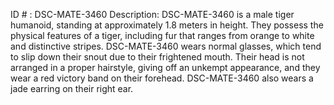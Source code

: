 ID # : DSC-MATE-3460
Description: DSC-MATE-3460 is a male tiger humanoid, standing at approximately 1.8 meters in height. They possess the physical features of a tiger, including fur that ranges from orange to white and distinctive stripes. DSC-MATE-3460 wears normal glasses, which tend to slip down their snout due to their frightened mouth. Their head is not arranged in a proper hairstyle, giving off an unkempt appearance, and they wear a red victory band on their forehead. DSC-MATE-3460 also wears a jade earring on their right ear.